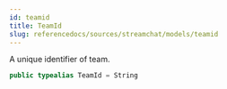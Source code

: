 ```yaml
---
id: teamid 
title: TeamId
slug: referencedocs/sources/streamchat/models/teamid
---
```


A unique identifier of team.

``` swift
public typealias TeamId = String
```
